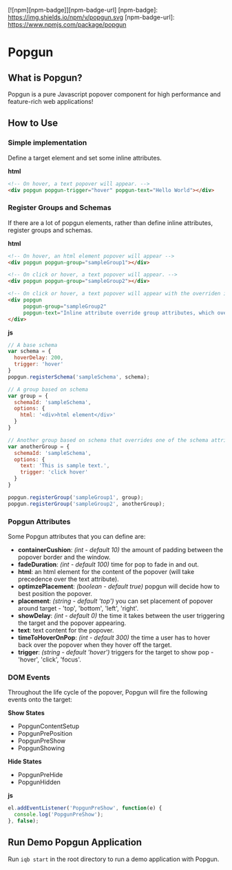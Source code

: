 [![npm][npm-badge]][npm-badge-url]
[npm-badge]: https://img.shields.io/npm/v/popgun.svg
[npm-badge-url]: https://www.npmjs.com/package/popgun

# Popgun

## What is Popgun?

Popgun is a pure Javascript popover component for high performance and feature-rich web applications!

## How to Use

### Simple implementation
Define a target element and set some inline attributes.

**html**
```html
<!-- On hover, a text popover will appear. -->
<div popgun popgun-trigger="hover" popgun-text="Hello World"></div>
```

### Register Groups and Schemas
If there are a lot of popgun elements, rather than define inline attributes, register groups and schemas.

**html**
```html
<!-- On hover, an html element popover will appear -->
<div popgun popgun-group="sampleGroup1"></div>

<!-- On click or hover, a text popover will appear. -->
<div popgun popgun-group="sampleGroup2"></div>

<!-- On click or hover, a text popover will appear with the overriden inline attribute. -->
<div popgun 
     popgun-group="sampleGroup2" 
     popgun-text="Inline attribute override group attributes, which override schema options.">
</div>
```
**js**
```javascript
// A base schema 
var schema = {
  hoverDelay: 200,
  trigger: 'hover'
}
popgun.registerSchema('sampleSchema', schema);

// A group based on schema
var group = {
  schemaId: 'sampleSchema',
  options: {
    html: '<div>html element</div>'
  }
}

// Another group based on schema that overrides one of the schema attribute
var anotherGroup = {
  schemaId: 'sampleSchema',
  options: {
    text: 'This is sample text.',
    trigger: 'click hover'
  }
}

popgun.registerGroup('sampleGroup1', group);
popgun.registerGroup('sampleGroup2', anotherGroup);
```

### Popgun Attributes
Some Popgun attributes that you can define are:
* **containerCushion**: *(int - default 10)* the amount of padding between the popover border and the window.
* **fadeDuration**: *(int - default 100)* time for pop to fade in and out.
* **html**: an html element for the content of the popover (will take precedence over the text attribute).
* **optimzePlacement**: *(boolean - default true)* popgun will decide how to best position the popover.
* **placement**: *(string - default 'top')* you can set placement of popover around target - 'top', 'bottom', 'left', 'right'.
* **showDelay**: *(int - default 0)* the time it takes between the user triggering the target and the popover appearing.
* **text**: text content for the popover.
* **timeToHoverOnPop**: *(int - default 300)* the time a user has to hover back over the popover when they hover off the target.
* **trigger**: *(string - default 'hover')* triggers for the target to show pop - 'hover', 'click', 'focus'.

### DOM Events
Throughout the life cycle of the popover, Popgun will fire the following events onto the target:

**Show States**
* PopgunContentSetup
* PopgunPrePosition
* PopgunPreShow
* PopgunShowing

**Hide States**
* PopgunPreHide
* PopgunHidden

**js**
```javascript
el.addEventListener('PopgunPreShow', function(e) {
  console.log('PopgunPreShow');
}, false);
```


## Run Demo Popgun Application
Run `iqb start` in the root directory to run a demo application with Popgun.
